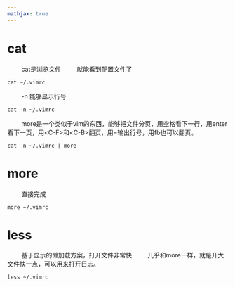 ```yaml
---
mathjax: true
---
```


# cat
&emsp;&emsp; cat是浏览文件
&emsp;&emsp; 就能看到配置文件了
```
cat ~/.vimrc
```
&emsp;&emsp; -n 能够显示行号
```
cat -n ~/.vimrc
```
&emsp;&emsp; more是一个类似于vim的东西，能够把文件分页，用空格看下一行，用enter看下一页，用&lt;C-F&gt;和&lt;C-B&gt;翻页，用=输出行号，用fb也可以翻页。
```
cat -n ~/.vimrc | more
```

<!---more-->
# more
&emsp;&emsp; 直接完成
```
more ~/.vimrc 
```

# less
&emsp;&emsp; 基于显示的懒加载方案，打开文件非常快
&emsp;&emsp; 几乎和more一样，就是开大文件快一点，可以用来打开日志。
```
less ~/.vimrc
```


